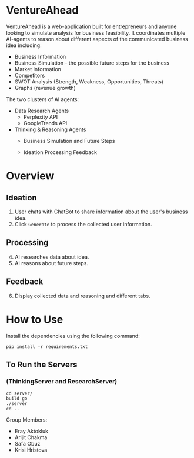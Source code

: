 # VentureAhead

VentureAhead is a web-application built for entrepreneurs and anyone looking to 
simulate analysis for business feasibility. It coordinates multiple AI-agents to
reason about different aspects of the communicated business idea including:
- Business Information
- Business Simulation - the possible future steps for the business 
- Market Information
- Competitors
- SWOT Analysis (Strength, Weakness, Opportunities, Threats)
- Graphs (revenue growth)

The two clusters of AI agents:
- Data Research Agents  
  - Perplexity API
  - GoogleTrends API
- Thinking & Reasoning Agents
  -  Business Simulation and Future Steps
 
  -  Ideation Processing Feedback

# Overview

## Ideation
1. User chats with ChatBot to share information about the user's business idea.
2. Click `Generate` to process the collected user information.

## Processing
4. AI researches data about idea.
5. AI reasons about future steps.

## Feedback
6. Display collected data and reasoning and different tabs.

# How to Use
Install the dependencies using the following command: 

`pip install -r requirements.txt`

## To Run the Servers 
### (ThinkingServer and ResearchServer)
```
cd server/
build go
./server
cd ..
```


Group Members: 
- Eray Aktokluk
- Arijit Chakma
- Safa Obuz
- Krisi Hristova 

